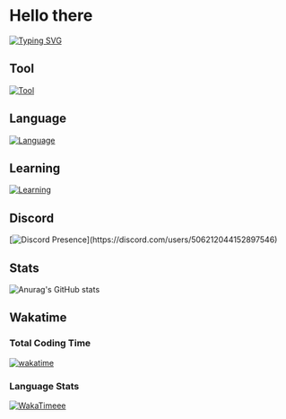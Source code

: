 # Hello there
[![Typing SVG](https://readme-typing-svg.demolab.com?font=Fira+Code&duration=3000&pause=500&color=F7390D&width=435&lines=Hi%2C+I'm+ElaXan+(Z3RO%234032);I'm+from+Indonesia;I+am+interested+in+Nodejs;Or+even+Python;Still+trying+to+understand+java;Check+my+docs+in+docs.elaxan.com)](https://git.io/typing-svg)

## Tool

[![Tool](https://skillicons.dev/icons?i=vscode,neovim,visualstudio&theme=dark)](https://skillicons.dev)

## Language

[![Language](https://skillicons.dev/icons?i=nodejs,bash,py&theme=dark)](https://skillicons.dev)

## Learning

[![Learning](https://skillicons.dev/icons?i=java,kotlin&theme=dark)](https://skillicons.dev)

## Discord
[![Discord Presence](https://lanyard.cnrad.dev/api/506212044152897546?idleMessage=Maybe%20he%20doing%20make%20a%20Stuff!)](https://discord.com/users/506212044152897546)

## Stats
![Anurag's GitHub stats](https://github-readme-stats.vercel.app/api?username=ElaXan&show_icons=true&theme=cobalt)

## Wakatime
### Total Coding Time
[![wakatime](https://wakatime.com/badge/user/050faae8-59ef-491c-85ff-36cd6df277f6.svg)](https://wakatime.com/@050faae8-59ef-491c-85ff-36cd6df277f6)

### Language Stats
[![WakaTimeee](https://github-readme-stats.vercel.app/api/wakatime?username=ElaXan)](https://wakatime.com/@ElaXan)
